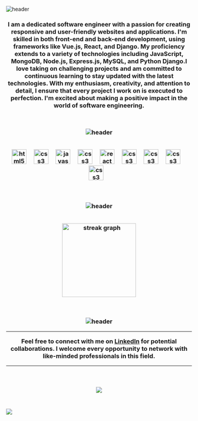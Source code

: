 ![header](https://capsule-render.vercel.app/api?type=waving&color=0:007bff,50:0056b3,75:003366,100:000080&fontColor=f1faee&height=300&section=header&text=Brian%20Rono&fontSize=60&capsule_render&animation=fadeIn&fontAlignY=40&desc=Software%20Engineer.&fontAlignY=80)




<h3 align="center">I am a dedicated software engineer with a passion for creating responsive and user-friendly websites and applications. I'm skilled in both front-end and back-end development, using frameworks like Vue.js, React, and Django. My proficiency extends to a variety of technologies including JavaScript, MongoDB, Node.js, Express.js, MySQL, and Python Django.I love taking on challenging projects and am committed to continuous learning to stay updated with the latest technologies. With my enthusiasm, creativity, and attention to detail, I ensure that every project I work on is executed to perfection. I'm excited about making a positive impact in the world of software engineering.</p>

<br>

![header](https://capsule-render.vercel.app/api?type=transparent&height=40&text=Tech%20Skills&fontSize=30&fontColor=000080&fontAlign=50&animation=twinkling)

<br>

<div align="center">
  <img src="https://cdn.jsdelivr.net/gh/devicons/devicon/icons/html5/html5-plain-wordmark.svg" height="40" alt="html5 logo"  />
  <img width="12" />
  <img src="https://cdn.jsdelivr.net/gh/devicons/devicon/icons/css3/css3-plain-wordmark.svg" height="40" alt="css3 logo"  />
  <img width="12" />
  <img src="https://skillicons.dev/icons?i=js" height="40" alt="javascript logo"  />
  <img width="12" />
  <img src="https://cdn.simpleicons.org/python/#3776AB" height="40" alt="css3 logo"  />
  <img width="12" />
  <img src="https://cdn.jsdelivr.net/gh/devicons/devicon/icons/react/react-original.svg" height="40" alt="react logo"  />
  <img width="12" />
  <img src="https://cdn.simpleicons.org/vue.js" height="40" alt="css3 logo"  />
  <img width="12" />
  <img src="https://cdn.simpleicons.org/mongodb" height="40" alt="css3 logo"  />
  <img width="12" /> 
  <img src="https://cdn.simpleicons.org/mysql" height="40" alt="css3 logo"  />
  <img width="12" />
  <img src="https://cdn.simpleicons.org/node.js" height="40" alt="css3 logo"  />
  <img width="12" />
</div>
<br>

<br>

![header](https://capsule-render.vercel.app/api?type=transparent&height=40&text=Github%20Stats&fontSize=30&fontColor=000080&fontAlign=50&animation=twinkling)

<br>


<div align="center">
  <img src="https://streak-stats.demolab.com?user=bryoeckoo&locale=en&mode=daily&theme=tokyonight&hide_border=false&border_radius=20&order=3" height="200" alt="streak graph"  />
</div>
<br>


<br>

![header](https://capsule-render.vercel.app/api?type=transparent&height=40&text=Let's%20Connect&fontSize=30&fontColor=000080&fontAlign=50&animation=twinkling)


<div align="center">

---

Feel free to connect with me on <a href="https://www.linkedin.com/in/brian-rono-b8aa18266/" target="_blank">LinkedIn</a> for potential collaborations. I welcome every opportunity to network with like-minded professionals in this field.

---

</div>

<br>
<br>

<div align="center">
  <img src="https://visitor-badge.laobi.icu/badge?page_id=farouk26.farouk26&left_color=grey"  />
</div>

<br>

<h3 align="left">
  <img src="https://capsule-render.vercel.app/api?type=waving&color=0:007bff,50:0056b3,75:003366,100:000080&height=100&section=footer"/>
</p>
